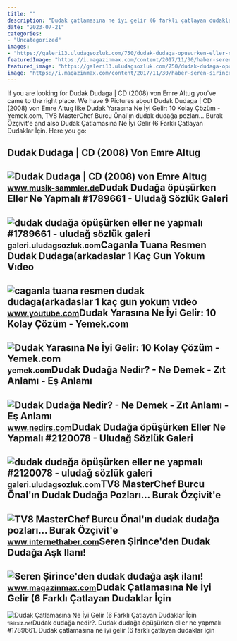 ```yaml
---
title: ""
description: "Dudak çatlamasına ne i̇yi gelir (6 farklı çatlayan dudaklar i̇çin"
date: "2023-07-21"
categories:
- "Uncategorized"
images:
- "https://galeri13.uludagsozluk.com/750/dudak-dudaga-opusurken-eller-ne-yapmali_2120078.jpg"
featuredImage: "https://i.magazinmax.com/content/2017/11/30/haber-seren-sirinceden-dudak-dudaga-ask-ilani_153625_1.jpg"
featured_image: "https://galeri13.uludagsozluk.com/750/dudak-dudaga-opusurken-eller-ne-yapmali_2120078.jpg"
image: "https://i.magazinmax.com/content/2017/11/30/haber-seren-sirinceden-dudak-dudaga-ask-ilani_153625_1.jpg"
---
```


If you are looking for Dudak Dudaga | CD (2008) von Emre Altug you've came to the right place. We have 9 Pictures about Dudak Dudaga | CD (2008) von Emre Altug like Dudak Yarasına Ne İyi Gelir: 10 Kolay Çözüm - Yemek.com, TV8 MasterChef Burcu Önal'ın dudak dudağa pozları... Burak Özçivit'e and also Dudak Çatlamasına Ne İyi Gelir (6 Farklı Çatlayan Dudaklar İçin. Here you go:

Dudak Dudaga | CD (2008) Von Emre Altug
---------------------------------------

 ![Dudak Dudaga | CD (2008) von Emre Altug](https://www.musik-sammler.de/cover/481500/481346_300.jpg) <small>www.musik-sammler.de</small>Dudak Dudağa öpüşürken Eller Ne Yapmalı #1789661 - Uludağ Sözlük Galeri
-----------------------------------------------------------------------

 ![dudak dudağa öpüşürken eller ne yapmalı #1789661 - uludağ sözlük galeri](https://galeri13.uludagsozluk.com/699/dudak-dudaga-opusurken-eller-ne-yapmali_1789661.jpg) <small>galeri.uludagsozluk.com</small>Caganla Tuana Resmen Dudak Dudaga(arkadaslar 1 Kaç Gun Yokum Vıdeo
------------------------------------------------------------------

 ![caganla tuana resmen dudak dudaga(arkadaslar 1 kaç gun yokum vıdeo](https://i.ytimg.com/vi/LKhaMzMqH0w/maxresdefault.jpg) <small>www.youtube.com</small>Dudak Yarasına Ne İyi Gelir: 10 Kolay Çözüm - Yemek.com
-------------------------------------------------------

 ![Dudak Yarasına Ne İyi Gelir: 10 Kolay Çözüm - Yemek.com](https://cdn.yemek.com/uploads/2022/06/fb-dudak-yarasina-ne-iyi-gelir-2022.jpg) <small>yemek.com</small>Dudak Dudağa Nedir? - Ne Demek - Zıt Anlamı - Eş Anlamı
-------------------------------------------------------

 ![Dudak Dudağa Nedir? - Ne Demek - Zıt Anlamı - Eş Anlamı](https://www.nedirs.com/wp-content/uploads/2022/01/Dudak-Dudaga.jpg) <small>www.nedirs.com</small>Dudak Dudağa öpüşürken Eller Ne Yapmalı #2120078 - Uludağ Sözlük Galeri
-----------------------------------------------------------------------

 ![dudak dudağa öpüşürken eller ne yapmalı #2120078 - uludağ sözlük galeri](https://galeri13.uludagsozluk.com/750/dudak-dudaga-opusurken-eller-ne-yapmali_2120078.jpg) <small>galeri.uludagsozluk.com</small>TV8 MasterChef Burcu Önal'ın Dudak Dudağa Pozları... Burak Özçivit'e
--------------------------------------------------------------------

 ![TV8 MasterChef Burcu Önal'ın dudak dudağa pozları... Burak Özçivit'e](https://img.internethaber.com/rcman/Cw1280h720q95gc/storage/files/images/2022/01/01/masterchef-burcu-dudak-dudaga-pozla-P66u_cover.jpg) <small>www.internethaber.com</small>Seren Şirince'den Dudak Dudağa Aşk Ilanı!
-----------------------------------------

 ![Seren Şirince'den dudak dudağa aşk ilanı!](https://i.magazinmax.com/content/2017/11/30/haber-seren-sirinceden-dudak-dudaga-ask-ilani_153625_1.jpg) <small>www.magazinmax.com</small>Dudak Çatlamasına Ne İyi Gelir (6 Farklı Çatlayan Dudaklar İçin
---------------------------------------------------------------

 ![Dudak Çatlamasına Ne İyi Gelir (6 Farklı Çatlayan Dudaklar İçin](https://fikirsiz.net/wp-content/uploads/2019/04/dudak-catlamasina-ne-iyi-gelir-catlayan-dudaklar-0.jpg) <small>fikirsiz.net</small>Dudak dudağa nedir?. Dudak dudağa öpüşürken eller ne yapmalı #1789661. Dudak çatlamasına ne i̇yi gelir (6 farklı çatlayan dudaklar i̇çin
